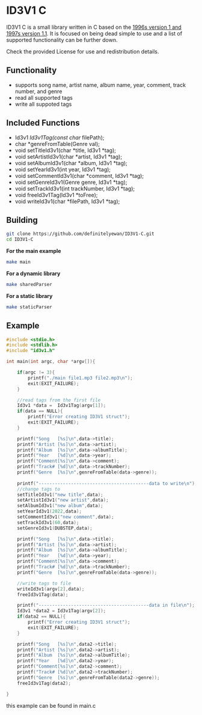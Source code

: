 # ID3V1 C
ID3V1 C is a small library written in C based on the [1996s version 1 and 1997s version 1.1](https://id3.org/ID3v1). It is focused on being dead simple to use and a list of supported functionality can be further down.

Check the provided License for use and redistribution details.

## Functionality
- supports song name, artist name, album name, year, comment, track number, and genre
- read all supported tags
- write all suppoted tags

## Included Functions
- Id3v1 *Id3v1Tag(const char* filePath);
- char *genreFromTable(Genre val);
- void setTitleId3v1(char *title, Id3v1 *tag);
- void setArtistId3v1(char *artist, Id3v1 *tag);
- void setAlbumId3v1(char *album, Id3v1 *tag);
- void setYearId3v1(int year, Id3v1 *tag);
- void setCommentId3v1(char *comment, Id3v1 *tag);
- void setGenreId3v1(Genre genre, Id3v1 *tag);
- void setTrackId3v1(int trackNumber, Id3v1 *tag);
- void freeId3v1Tag(Id3v1 *toFree);
- void writeId3v1(char *filePath, Id3v1 *tag);

## Building 

```bash
git clone https://github.com/definitelyewan/ID3V1-C.git
cd ID3V1-C
```
**For the main example**
```bash
make main
```
**For a dynamic library**
```bash
make sharedParser
```
**For a static library**
```bash
make staticParser
```
## Example
```C
#include <stdio.h>
#include <stdlib.h>
#include "id3v1.h"

int main(int argc, char *argv[]){

    if(argc != 3){
        printf("./main file1.mp3 file2.mp3\n");
        exit(EXIT_FAILURE);
    }

    //read tags from the first file
    Id3v1 *data =  Id3v1Tag(argv[1]);
    if(data == NULL){
        printf("Error creating ID3V1 struct");
        exit(EXIT_FAILURE);
    }

    printf("Song   [%s]\n",data->title);
    printf("Artist [%s]\n",data->artist);
    printf("Album  [%s]\n",data->albumTitle);
    printf("Year   [%d]\n",data->year);
    printf("Comment[%s]\n",data->comment);
    printf("Track# [%d]\n",data->trackNumber);
    printf("Genre  [%s]\n",genreFromTable(data->genre));
    
    printf("-----------------------------------------data to write\n");
    //change tags to 
    setTitleId3v1("new title",data);
    setArtistId3v1("new artist",data);
    setAlbumId3v1("new album",data);
    setYearId3v1(2022,data);
    setCommentId3v1("new comment",data);
    setTrackId3v1(60,data);
    setGenreId3v1(DUBSTEP,data);

    printf("Song   [%s]\n",data->title);
    printf("Artist [%s]\n",data->artist);
    printf("Album  [%s]\n",data->albumTitle);
    printf("Year   [%d]\n",data->year);
    printf("Comment[%s]\n",data->comment);
    printf("Track# [%d]\n",data->trackNumber);
    printf("Genre  [%s]\n",genreFromTable(data->genre));

    //write tags to file
    writeId3v1(argv[2],data);
    freeId3v1Tag(data);

    printf("-----------------------------------------data in file\n");
    Id3v1 *data2 = Id3v1Tag(argv[2]);
    if(data2 == NULL){
        printf("Error creating ID3V1 struct");
        exit(EXIT_FAILURE);
    }

    printf("Song   [%s]\n",data2->title);
    printf("Artist [%s]\n",data2->artist);
    printf("Album  [%s]\n",data2->albumTitle);
    printf("Year   [%d]\n",data2->year);
    printf("Comment[%s]\n",data2->comment);
    printf("Track# [%d]\n",data2->trackNumber);
    printf("Genre  [%s]\n",genreFromTable(data2->genre));
    freeId3v1Tag(data2);

}
```
this example can be found in main.c
